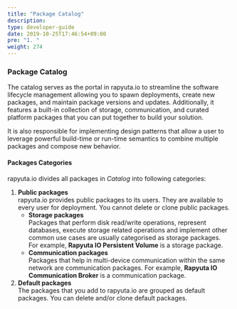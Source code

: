 ```yaml
---
title: "Package Catalog"
description:
type: developer-guide
date: 2019-10-25T17:46:54+09:00
pre: "1. "
weight: 274
---
```

### Package Catalog
The catalog serves as the portal in rapyuta.io to streamline the software lifecycle management allowing you to spawn deployments, create new packages, and maintain package versions and updates. Additionally, it features a built-in collection of storage, communication, and curated platform packages that you can put together to build your solution.

It is also responsible for implementing design patterns that allow a user to leverage powerful build-time or run-time semantics to combine multiple packages and compose new behavior.

#### Packages Categories
rapyuta.io divides all packages in _Catalog_ into following categories:

1. **Public packages**     
   rapyuta.io provides public packages to its users. They are available to
   every user for deployment. You cannot delete or clone public packages.
   	* **Storage packages**    
	  Packages that perform disk read/write operations, represent databases,
	  execute storage related operations and implement other common use cases
	  are usually categorised as storage packages. For example,
	  **Rapyuta IO Persistent Volume** is a storage package.
	* **Communication packages**    
	  Packages that help in multi-device communication within the same network
	  are communication packages. For example,
	  **Rapyuta IO Communication Broker** is a communication package.
2. **Default packages**    
   The packages that you add to rapyuta.io are grouped as default packages.
   You can delete and/or clone default packages.